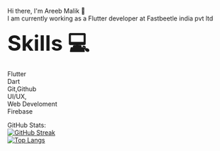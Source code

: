 


Hi there, I'm Areeb Malik :wave:
<br>
I am currently working as a Flutter developer at Fastbeetle india pvt ltd


<b><font size= "50px">Skills   💻</font> </b>
<br>

Flutter
<br>
Dart
<br>
Git,Github
<br>
UI/UX,
<br>
Web Develoment
<br>
Firebase
<br>

GitHub Stats:
<br>
[![GitHub Streak](https://streak-stats.demolab.com/?user=Malikareeb)](https://git.io/streak-stats)
<br>
[![Top Langs](https://github-readme-stats.vercel.app/api/top-langs/?username=Malikareeb&layout=compact)](https://github.com/nashirdrabi/github-readme-stats)

